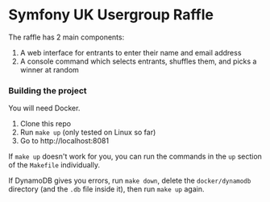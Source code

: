 # Symfony UK Usergroup Raffle

The raffle has 2 main components:

1. A web interface for entrants to enter their name and email address
1. A console command which selects entrants, shuffles them, and picks a winner at random

### Building the project

You will need Docker.

1. Clone this repo
1. Run `make up` (only tested on Linux so far)
1. Go to http://localhost:8081

If `make up` doesn't work for you, you can run the commands in the `up` section of the `Makefile` individually.

If DynamoDB gives you errors, run `make down`, delete the `docker/dynamodb` directory (and the `.db` file inside it),
then run `make up` again.